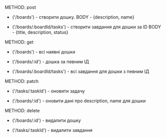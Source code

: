METHOD: post 
- ('/boards') - створити дошку. BODY - {description, name}

- ('/boards/:boardId/tasks') - створити завдання для дошки за ID BODY - {title, description, status}

METHOD: get 
- ('/boards') - всі наявні дошки

- ('/boards/:id') - дошка за певним ІД

- ('/boards/:boardId/tasks') - всі завдання для дошки з певним ІД

METHOD: patch 
- ('/tasks/:taskId') - оновити задачу
  
- ('/boards/:id') - оновити дані про description, name для дошки

METHOD: delete 
- ('/boards/:id') - видалити дошку

- ('/tasks/:taskId') - видалити завдання

